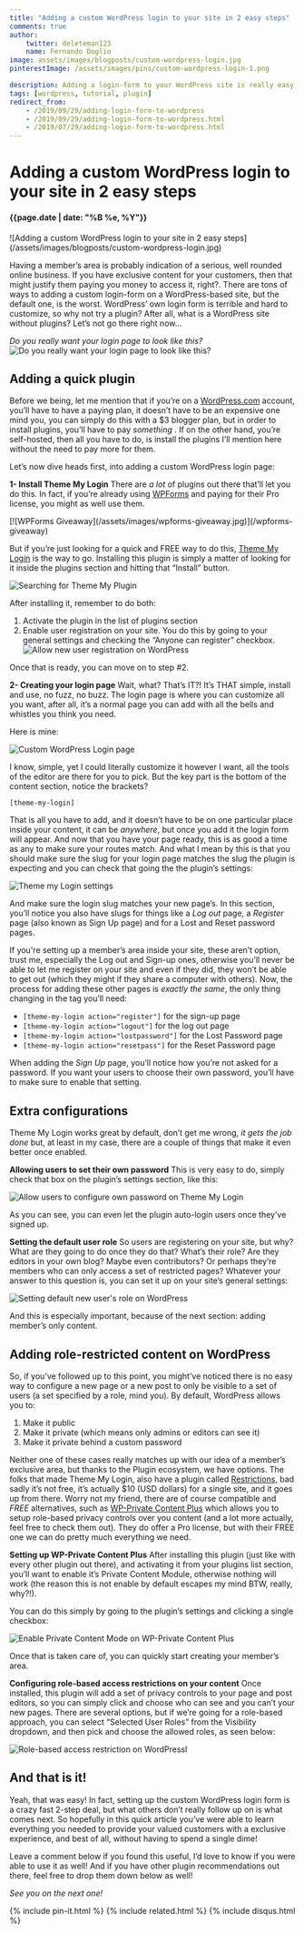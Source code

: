```yaml
---
title: "Adding a custom WordPress login to your site in 2 easy steps"
comments: true
author:
    twitter: deleteman123
    name: Fernando Doglio
image: assets/images/blogposts/custom-wordpress-login.jpg
pinterestImage: /assets/images/pins/custom-wordpress-login-1.png

description: Adding a login-form to your WordPress site is really easy, but what about the rest? Role-based access, logout pages and so on. Read here everything you need to setup your member's only area in your WordPress site.
tags: [wordpress, tutorial, plugin]
redirect_from:
    - /2019/09/29/adding-login-form-to-wordpress
    - /2019/09/29/adding-login-form-to-wordpress.html
    - /2019/07/29/adding-login-form-to-wordpress.html
---
```

# Adding a custom WordPress login to your site in 2 easy steps
#### {{page.date | date: "%B %e, %Y"}}

<div class="post-header-img" markdown="1">
![Adding a custom WordPress login to your site in 2 easy steps](/assets/images/blogposts/custom-wordpress-login.jpg)
</div>


Having a member’s area is probably indication of a serious, well rounded online business. If you have exclusive content for your customers, then that might justify them paying you money to access it, right?. 
There are tons of ways to adding a custom login-form on a WordPress-based site, but the default one, is the worst. WordPress’ own login form is terrible and hard to customize, so why not try a plugin? After all, what is a WordPress site without plugins? Let’s not go there right now…



_Do you really want your login page to look like this?_
![Do you really want your login page to look like this?](/assets/images/blogposts/default-wp-login.png)


## Adding a quick plugin

Before we being, let me mention that if you’re on a [WordPress.com](http://www.WordPress.com) account, you’ll have to have a paying plan, it doesn’t have to be an expensive one mind you, you can simply do this with a $3 blogger plan, but in order to install plugins, you’ll have to pay *something* .
If on the other hand, you’re self-hosted, then all you have to do, is install the plugins I’ll mention here without the need to pay more for them.

Let’s now dive heads first, into adding a custom WordPress login page:

**1- Install Theme My Login**
There are *a lot* of plugins out there that’ll let you do this. In fact, if you’re already using [WPForms](https://www.shareasale.com/r.cfm?u=2099099&m=64312&b=834775) and paying for their Pro license, you might as well use them.
<div class="home-banner" markdown="1">
[![WPForms Giveaway](/assets/images/wpforms-giveaway.jpg)](/wpforms-giveaway)
</div>

But if you’re just looking for a quick and FREE way to do this, [Theme My Login](https://thememylogin.com) is the way to go.
Installing this plugin is simply a matter of looking for it inside the plugins section and hitting that “Install” button.


![Searching for Theme My Plugin](/assets/images/blogposts/looking-for-plugin.png)


After installing it, remember to do both:

1. Activate the plugin in the list of plugins section
2. Enable user registration on your site. You do this by going to your general settings and checking the “Anyone can register” checkbox.
![Allow new user registration on WordPress](/assets/images/blogposts/allow-register.png)


Once that is ready, you can move on to step #2.

**2- Creating your login page**
Wait, what? That’s IT?! It’s THAT simple, install and use, no fuzz, no buzz. 
The login page is where you can customize all you want, after all, it’s a normal page you can add with all the bells and whistles you think you need.

Here is mine:

![Custom WordPress Login page](/assets/images/blogposts/my-login.png)


I know, simple, yet I could literally customize it however I want, all the tools of the editor are there for you to pick. But the key part is the bottom of the content section, notice the brackets?

`[theme-my-login]` 

That is all you have to add, and it doesn’t have to be on one particular place inside your content, it can be *anywhere*, but once you add it the login form will appear. 
And now that you have your page ready, this is as good a time as any to make sure your routes match. And what I mean by this is that you should make sure the slug for your login page matches the slug the plugin is expecting and you can check that going the the plugin’s settings:


![Theme my Login settings](/assets/images/blogposts/plugin-settings.png)


And make sure the login slug matches your new page’s. In this section, you’ll notice you also have slugs for things like a *Log out* page, a *Register* page (also known as Sign Up page) and for a Lost and Reset password pages. 

If you're setting up a member’s area inside your site, these aren’t option, trust me, especially the Log out and Sign-up ones, otherwise you’ll never be able to let me register on your site and even if they did, they won’t be able to get out (which they might if they share a computer with others).
Now, the process for adding these other pages is *exactly the same*, the only thing changing in the tag you’ll need:


- `[theme-my-login action="register"]` for the sign-up page
- `[theme-my-login action="logout"]` for the log out page
- `[theme-my-login action="lostpassword"]` for the Lost Password page
- `[theme-my-login action="resetpass"]` for the Reset Password page

When adding the *Sign Up* page, you’ll notice how you’re not asked for a password. If you want your users to choose their own password, you’ll have to make sure to enable that setting.


## Extra configurations

Theme My Login works great by default, don’t get me wrong, *it gets the job done* but, at least in my case, there are a couple of things that make it even better once enabled.

**Allowing users to set their own password**
This is very easy to do, simply check that box on the plugin’s settings section, like this:


![Allow users to configure own password on Theme My Login](/assets/images/blogposts/allow-own-password.png)


As you can see, you can even let the plugin auto-login users once they’ve signed up.

**Setting the default user role**
So users are registering on your site, but why? What are they going to do once they do that? What’s their role? Are they editors in your own blog? Maybe even contributors? Or perhaps they’re members who can only access a set of restricted pages?
Whatever your answer to this question is, you can set it up on your site’s general settings:


![Setting default new user's role on WordPress](/assets/images/blogposts/default-role.png)


And this is especially important, because of the next section: adding member’s only content.


## Adding role-restricted content on WordPress

So, if you’ve followed up to this point, you might’ve noticed there is no easy way to configure a new page or a new post to only be visible to a set of users (a set specified by a role, mind you). By default, WordPress allows you to:

1. Make it public
2. Make it private (which means only admins or editors can see it)
3. Make it private behind a custom password

Neither one of these cases really matches up with our idea of a member’s exclusive area, but thanks to the Plugin ecosystem, we have options.
The folks that made Theme My Login, also have a plugin called [Restrictions,](https://thememylogin.com/extensions/restrictions/) bad sadly it’s not free, it’s actually $10 (USD dollars) for a single site, and it goes up from there. 
Worry not my friend, there are of course compatible and *FREE* alternatives, such as [WP-Private Content Plus](https://wordpress.org/plugins/wp-private-content-plus/) which allows you to setup role-based privacy controls over you content (and a lot more actually, feel free to check them out). They do offer a Pro license, but with their FREE one we can do pretty much everything we need.

**Setting up WP-Private Content Plus**
After installing this plugin (just like with every other plugin out there), and activating it from your plugins list section, you’ll want to enable it’s Private Content Module, otherwise nothing will work (the reason this is not enable by default escapes my mind BTW, really, why?!).

You can do this simply by going to the plugin’s settings and clicking a single checkbox:


![Enable Private Content Mode on WP-Private Content Plus](/assets/images/blogposts/enable-privacy.png)


Once that is taken care of, you can quickly start creating your member’s area.

**Configuring role-based access restrictions on your content**
Once installed, this plugin will add a set of privacy controls to your page and post editors, so you can simply click and choose who can see and you can’t your new pages.
There are several options, but if we’re going for a role-based approach, you can select “Selected User Roles” from the Visibility dropdown, and then pick and choose the allowed roles, as seen below:


![Role-based access restriction on WordPressl](/assets/images/blogposts/role-based-restrictions.png)



## And that is it!

Yeah, that was easy! In fact, setting up the custom WordPress login form is a crazy fast 2-step deal, but what others don’t really follow up on is what comes next. So hopefully in this quick article you’ve were able to learn everything you needed to provide your valued customers with a exclusive experience, and best of all, without having to spend a single dime!

Leave a comment below if you found this useful, I’d love to know if you were able to use it as well! And if you have other plugin recommendations out there, feel free to drop them down below as well!

*See you on the next one!* 

<div class="sharethis-inline-share-buttons"></div>
                        
{% include pin-it.html %}
{% include related.html %}
{% include disqus.html %}
